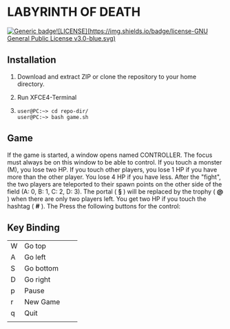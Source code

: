 # LABYRINTH OF DEATH #

[![Generic badge](https://img.shields.io/badge/version-v1.0.0-green.svg)](https://github.com/jcobs-engine/labyrinth_of_death/blob/master/LICENSE)[![LICENSE](https://img.shields.io/badge/license-GNU General Public License v3.0-blue.svg)](https://github.com/jcobs-engine/labyrinth_of_death/blob/master/LICENSE)

## Installation ##

1. Download and extract ZIP or clone the repository to your home directory.

2. Run XFCE4-Terminal

3. ```shell
   user@PC:~> cd repo-dir/
   user@PC:~> bash game.sh
   ```

## Game ##

If the game is started, a window opens named CONTROLLER. The focus must always be on this window to be able to control. If you touch a monster (M), you lose two HP. If you touch other players, you lose 1 HP if you have more than the other player. You lose 4 HP if you have less. After the "fight", the two players are teleported to their spawn points on the other side of the field (A: 0, B: 1, C: 2, D: 3). The portal ( **§** ) will be replaced by the trophy ( **@** ) when there are only two players left. You get two HP if you touch the hashtag ( **#** ). The Press the following buttons for the control:

## Key Binding ##

|      |           |      |      |
| :--- | :-------- | ---- | ---- |
| W    | Go top    |      |      |
| A    | Go left   |      |      |
| S    | Go bottom |      |      |
| D    | Go right  |      |      |
| p    | Pause     |      |      |
| r    | New Game  |      |      |
| q    | Quit      |      |      |
|      |           |      |      |

